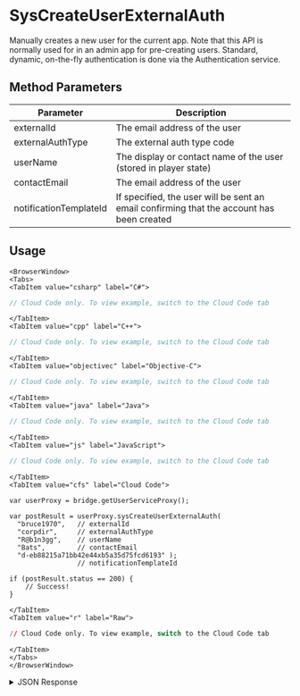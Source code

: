 # SysCreateUserExternalAuth

Manually creates a new user for the current app. Note that this API is normally used for in an admin app for pre-creating users. Standard, dynamic, on-the-fly authentication is done via the Authentication service.

<PartialServop service_name="user" operation_name="SYS_CREATE_USER_EXTERNAL_AUTH" />

## Method Parameters

| Parameter              | Description                                                                               |
| ---------------------- | ----------------------------------------------------------------------------------------- |
| externalId             | The email address of the user                                                             |
| externalAuthType       | The external auth type code                                                               |
| userName               | The display or contact name of the user (stored in player state)                          |
| contactEmail           | The email address of the user                                                             |
| notificationTemplateId | If specified, the user will be sent an email confirming that the account has been created |

## Usage

```mdx-code-block
<BrowserWindow>
<Tabs>
<TabItem value="csharp" label="C#">
```

```csharp
// Cloud Code only. To view example, switch to the Cloud Code tab
```

```mdx-code-block
</TabItem>
<TabItem value="cpp" label="C++">
```

```cpp
// Cloud Code only. To view example, switch to the Cloud Code tab
```

```mdx-code-block
</TabItem>
<TabItem value="objectivec" label="Objective-C">
```

```objectivec
// Cloud Code only. To view example, switch to the Cloud Code tab
```

```mdx-code-block
</TabItem>
<TabItem value="java" label="Java">
```

```java
// Cloud Code only. To view example, switch to the Cloud Code tab
```

```mdx-code-block
</TabItem>
<TabItem value="js" label="JavaScript">
```

```javascript
// Cloud Code only. To view example, switch to the Cloud Code tab
```

```mdx-code-block
</TabItem>
<TabItem value="cfs" label="Cloud Code">
```

```cfscript
var userProxy = bridge.getUserServiceProxy();

var postResult = userProxy.sysCreateUserExternalAuth(
  "bruce1970",   // externalId
  "corpdir",     // externalAuthType
  "R@b1n3gg",    // userName
  "Bats",        // contactEmail
  "d-eb88215a71bb42e44xb5a35d75fcd6193" );
                 // notificationTemplateId

if (postResult.status == 200) {
    // Success!
}
```

```mdx-code-block
</TabItem>
<TabItem value="r" label="Raw">
```

```r
// Cloud Code only. To view example, switch to the Cloud Code tab
```

```mdx-code-block
</TabItem>
</Tabs>
</BrowserWindow>
```

<details>
<summary>JSON Response</summary>

```json
{
    "status": 200,
    "data": {
        "profileId": "0b53155b-1fc8-4916-xxxx-298379efc67a"
    }
}
```

</details>
